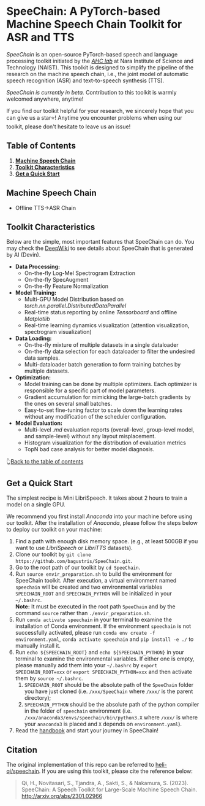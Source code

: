 # SpeeChain: A PyTorch-based Machine Speech Chain Toolkit for ASR and TTS 
_SpeeChain_ is an open-source PyTorch-based speech and language processing toolkit initiated by the [_AHC lab_](https://ahcweb01.naist.jp/en/) at Nara Institute of Science and Technology (NAIST). 
This toolkit is designed to simplify the pipeline of the research on the machine speech chain, 
i.e., the joint model of automatic speech recognition (ASR) and text-to-speech synthesis (TTS). 

_SpeeChain is currently in beta._ Contribution to this toolkit is warmly welcomed anywhere, anytime! 

If you find our toolkit helpful for your research, we sincerely hope that you can give us a star⭐! 
Anytime you encounter problems when using our toolkit, please don't hesitate to leave us an issue!

## Table of Contents
1. [**Machine Speech Chain**](https://github.com/bagustris/SpeeChain#machine-speech-chain)
2. [**Toolkit Characteristics**](https://github.com/bagustris/SpeeChain#toolkit-characteristics)
3. [**Get a Quick Start**](https://github.com/bagustris/SpeeChain#get-a-quick-start)


## Machine Speech Chain
* Offline TTS→ASR Chain


## Toolkit Characteristics
Below are the simple, most important features that SpeeChain can do. You may check the [DeepWiki](https://deepwiki.com/bagustris/speechain) to see details about SpeeChain that is generated by AI (Devin). 

* **Data Processing:**
  * On-the-fly Log-Mel Spectrogram Extraction
  * On-the-fly SpecAugment
  * On-the-fly Feature Normalization
* **Model Training:**
  * Multi-GPU Model Distribution based on _torch.nn.parallel.DistributedDataParallel_
  * Real-time status reporting by online _Tensorboard_ and offline _Matplotlib_
  * Real-time learning dynamics visualization (attention visualization, spectrogram visualization)
* **Data Loading:**
  * On-the-fly mixture of multiple datasets in a single dataloader
  * On-the-fly data selection for each dataloader to filter the undesired data samples.
  * Multi-dataloader batch generation to form training batches by multiple datasets. 
* **Optimization:**
  * Model training can be done by multiple optimizers. Each optimizer is responsible for a specific part of model parameters.
  * Gradient accumulation for mimicking the large-batch gradients by the ones on several small batches.
  * Easy-to-set fine-tuning factor to scale down the learning rates without any modification of the scheduler configuration. 
* **Model Evaluation:**
  * Multi-level _.md_ evaluation reports (overall-level, group-level model, and sample-level) without any layout misplacement. 
  * Histogram visualization for the distribution of evaluation metrics
  * TopN bad case analysis for better model diagnosis.

👆[Back to the table of contents](https://github.com/bagustris/SpeeChain#table-of-contents)


## Get a Quick Start

The simplest recipe is Mini LibriSpeech. It takes about 2 hours to train a model on a single GPU. 


We recommend you first install *Anaconda* into your machine before using our toolkit. 
After the installation of *Anaconda*, please follow the steps below to deploy our toolkit on your machine:
1. Find a path with enough disk memory space. (e.g., at least 500GB if you want to use _LibriSpeech_ or _LibriTTS_ datasets).
2. Clone our toolkit by `git clone https://github.com/bagustris/SpeeChain.git`.
3. Go to the root path of our toolkit by `cd SpeeChain`.
4. Run `source envir_preparation.sh` to build the environment for SpeeChain toolkit. 
After execution, a virtual environment named `speechain` will be created and two environmental variables `SPEECHAIN_ROOT` and `SPEECHAIN_PYTHON` will be initialized in your `~/.bashrc`.  
**Note:** It must be executed in the root path `SpeeChain` and by the command `source` rather than `./envir_preparation.sh`.
5. Run `conda activate speechain` in your terminal to examine the installation of Conda environment. 
If the environment `speechain` is not successfully activated, please run `conda env create -f environment.yaml`, `conda activate speechain` and `pip install -e ./` to manually install it.
6. Run `echo ${SPEECHAIN_ROOT}` and `echo ${SPEECHAIN_PYTHON}` in your terminal to examine the environmental variables. 
If either one is empty, please manually add them into your `~/.bashrc` by `export SPEECHAIN_ROOT=xxx` or `export SPEECHAIN_PYTHON=xxx` and then activate them by `source ~/.bashrc`.  
   1. `SPEECHAIN_ROOT` should be the absolute path of the `SpeeChain` folder you have just cloned (i.e. `/xxx/SpeeChain` where `/xxx/` is the parent directory);  
   2. `SPEECHAIN_PYTHON` should be the absolute path of the python compiler in the folder of `speechain` environment (i.e. `/xxx/anaconda3/envs/speechain/bin/python3.X` where `/xxx/` is where your `anaconda3` is placed and `X` depends on `environment.yaml`).
7. Read the [handbook](https://github.com/bagustris/SpeeChain/blob/main/handbook.md#speechain-handbook) and start your journey in SpeeChain!

## Citation 
The original implementation of this repo can be referred to [heli-qi/speechain](https://github.com/heli-qi/SpeeChain). If you are using this toolkit, please cite the reference below: 
> Qi, H., Novitasari, S., Tjandra, A., Sakti, S., & Nakamura, S. (2023). SpeeChain: A Speech Toolkit for Large-Scale Machine Speech Chain. http://arxiv.org/abs/2301.02966

